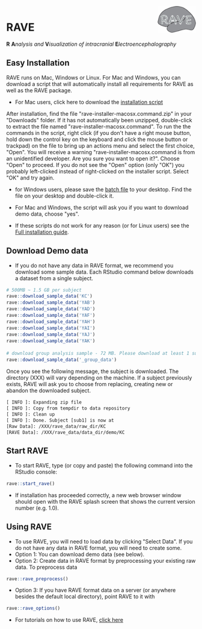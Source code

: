 <img src="inst/assets/images/logo-md.jpg" width="20%" align="right" />

# RAVE

__R__ __A__*nalysis and* __V__*isualization of intracranial* __E__*lectroencephalography*


## Easy Installation
RAVE runs on Mac, Windows or Linux. For Mac and Windows, you can download a script that will automatically install all requirements for RAVE as well as the RAVE package.
  + For Mac users, click here to download the [installation script](https://github.com/dipterix/instrave/raw/master/rave-installer-macosx.command.zip)
  
  After installation, find the file "rave-installer-macosx.command.zip" in your "Downloads" folder. If it has not automatically been unzipped, double-click to extract the file named "rave-installer-macosx.command". To run the the commands in the script, right click (if you don't have a right mouse button, hold down the control key on the keyboard and click the mouse button or trackpad) on the file to bring up an actions menu and select the first choice, "Open". You will receive a warning "rave-installer-macosx.command is from an unidentified developer. Are you sure you want to open it?". Choose "Open" to proceed. If you do not see the "Open" option (only "OK") you probably left-clicked instead of right-clicked on the installer script. Select "OK" and try again. 
  
  + for Windows users, please save the [batch file](https://raw.githubusercontent.com/dipterix/instrave/master/rave-installer-windows.bat) to your desktop. Find the file on your desktop and double-click it. 
  
  + For Mac and Windows, the script will ask you if you want to download demo data, choose "yes". 
  + If these scripts do not work for any reason (or for Linux users) see the [Full installation guide](./alternative_installation.md).

## Download Demo data 

* If you do not have any data in RAVE format, we recommend you download some sample data. Each RStudio command below downloads a dataset from a single subject.
```r
# 500MB ~ 1.5 GB per subject
rave::download_sample_data('KC')
rave::download_sample_data('YAB')
rave::download_sample_data('YAD')
rave::download_sample_data('YAF')
rave::download_sample_data('YAH')
rave::download_sample_data('YAI')
rave::download_sample_data('YAJ')
rave::download_sample_data('YAK')

# download group analysis sample - 72 MB. Please download at least 1 subject above.
rave::download_sample_data('_group_data')
```

Once you see the following message, the subject is downloaded. The directory (XXX) will vary depending on the machine. If a subject previously exists, RAVE will ask you to choose from replacing, creating new or abandon the downloaded subject. 

```
[ INFO ]: Expanding zip file
[ INFO ]: Copy from tempdir to data repository
[ INFO ]: Clean up
[ INFO ]: Done. Subject [sub1] is now at 
[Raw Data]: /XXX/rave_data/raw_dir/KC
[RAVE Data]: /XXX/rave_data/data_dir/demo/KC
```

## Start RAVE 

* To start RAVE, type (or copy and paste) the following command into the RStudio console:
```r
rave::start_rave()
```
* If installation has proceeded correctly, a new web browser window should open with the RAVE splash screen that shows the current version number (e.g. 1.0).

## Using RAVE

* To use RAVE, you will need to load data by clicking "Select Data". If you do not have any data in RAVE format, you will need to create some. 
* Option 1: You can download demo data (see below).
* Option 2: Create data in RAVE format by preprocessing your existing raw data. To preprocess data 
```r
rave::rave_preprocess()
```
* Option 3: If you have RAVE format data on a server (or anywhere besides the default local directory), point RAVE to it with
```r
rave::rave_options()
```
* For tutorials on how to use RAVE, [click here](https://openwetware.org/wiki/Beauchamp:RAVE#Tutorials)



